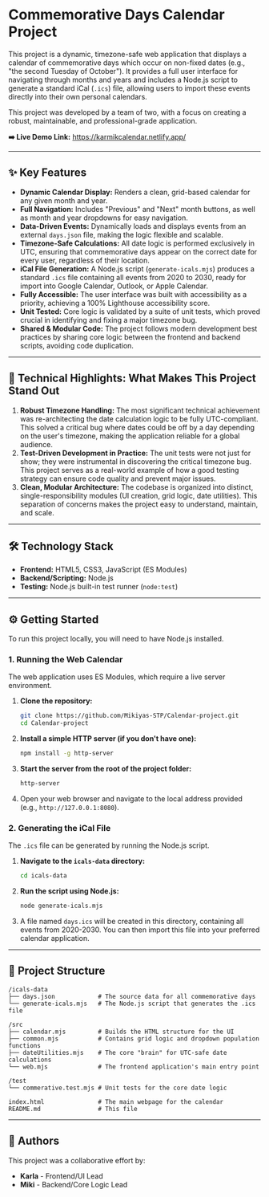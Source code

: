 # Commemorative Days Calendar Project

This project is a dynamic, timezone-safe web application that displays a calendar of commemorative days which occur on non-fixed dates (e.g., "the second Tuesday of October"). It provides a full user interface for navigating through months and years and includes a Node.js script to generate a standard iCal (`.ics`) file, allowing users to import these events directly into their own personal calendars.

This project was developed by a team of two, with a focus on creating a robust, maintainable, and professional-grade application.

**➡️ Live Demo Link:** https://karmikcalendar.netlify.app/

---

## ✨ Key Features

*   **Dynamic Calendar Display:** Renders a clean, grid-based calendar for any given month and year.
*   **Full Navigation:** Includes "Previous" and "Next" month buttons, as well as month and year dropdowns for easy navigation.
*   **Data-Driven Events:** Dynamically loads and displays events from an external `days.json` file, making the logic flexible and scalable.
*   **Timezone-Safe Calculations:** All date logic is performed exclusively in UTC, ensuring that commemorative days appear on the correct date for every user, regardless of their location.
*   **iCal File Generation:** A Node.js script (`generate-icals.mjs`) produces a standard `.ics` file containing all events from 2020 to 2030, ready for import into Google Calendar, Outlook, or Apple Calendar.
*   **Fully Accessible:** The user interface was built with accessibility as a priority, achieving a 100% Lighthouse accessibility score.
*   **Unit Tested:** Core logic is validated by a suite of unit tests, which proved crucial in identifying and fixing a major timezone bug.
*   **Shared & Modular Code:** The project follows modern development best practices by sharing core logic between the frontend and backend scripts, avoiding code duplication.

---

## 🚀 Technical Highlights: What Makes This Project Stand Out

1.  **Robust Timezone Handling:** The most significant technical achievement was re-architecting the date calculation logic to be fully UTC-compliant. This solved a critical bug where dates could be off by a day depending on the user's timezone, making the application reliable for a global audience.
2.  **Test-Driven Development in Practice:** The unit tests were not just for show; they were instrumental in discovering the critical timezone bug. This project serves as a real-world example of how a good testing strategy can ensure code quality and prevent major issues.
3.  **Clean, Modular Architecture:** The codebase is organized into distinct, single-responsibility modules (UI creation, grid logic, date utilities). This separation of concerns makes the project easy to understand, maintain, and scale.

---

## 🛠️ Technology Stack

*   **Frontend:** HTML5, CSS3, JavaScript (ES Modules)
*   **Backend/Scripting:** Node.js
*   **Testing:** Node.js built-in test runner (`node:test`)

---

## ⚙️ Getting Started

To run this project locally, you will need to have Node.js installed.

### 1. Running the Web Calendar

The web application uses ES Modules, which require a live server environment.

1.  **Clone the repository:**
    ```bash
    git clone https://github.com/Mikiyas-STP/Calendar-project.git
    cd Calendar-project
    ```
2.  **Install a simple HTTP server (if you don't have one):**
    ```bash
    npm install -g http-server
    ```
3.  **Start the server from the root of the project folder:**
    ```bash
    http-server
    ```
4.  Open your web browser and navigate to the local address provided (e.g., `http://127.0.0.1:8080`).

### 2. Generating the iCal File

The `.ics` file can be generated by running the Node.js script.

1.  **Navigate to the `icals-data` directory:**
    ```bash
    cd icals-data
    ```
2.  **Run the script using Node.js:**
    ```bash
    node generate-icals.mjs
    ```
3.  A file named `days.ics` will be created in this directory, containing all events from 2020-2030. You can then import this file into your preferred calendar application.

---

## 📁 Project Structure

```
/icals-data
├── days.json            # The source data for all commemorative days
└── generate-icals.mjs   # The Node.js script that generates the .ics file

/src
├── calendar.mjs         # Builds the HTML structure for the UI
├── common.mjs           # Contains grid logic and dropdown population functions
├── dateUtilities.mjs    # The core "brain" for UTC-safe date calculations
└── web.mjs              # The frontend application's main entry point

/test
└── commerative.test.mjs # Unit tests for the core date logic

index.html               # The main webpage for the calendar
README.md                # This file
```

---

## 👥 Authors

This project was a collaborative effort by:

*   **Karla** - Frontend/UI Lead
*   **Miki** - Backend/Core Logic Lead

```